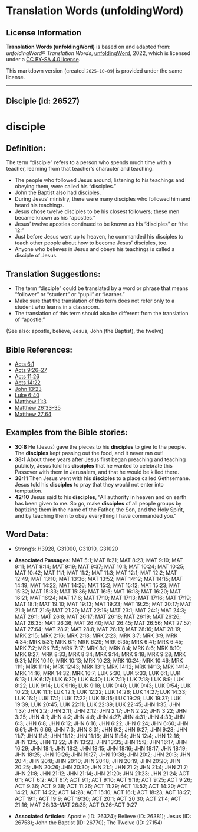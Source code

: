 # Translation Words (unfoldingWord)

## License Information

**Translation Words (unfoldingWord)** is based on and adapted from: _unfoldingWord® Translation Words_, [unfoldingWord](https://unfoldingword.org/utw), 2022, which is licensed under a [CC BY-SA 4.0 license](https://creativecommons.org/licenses/by-sa/4.0/legalcode.en).

This markdown version (created `2025-10-09`) is provided under the same license.



--------------------------------

## Disciple (id: 26527)

disciple
========

Definition:
-----------

The term “disciple” refers to a person who spends much time with a teacher, learning from that teacher’s character and teaching.

* The people who followed Jesus around, listening to his teachings and obeying them, were called his “disciples.”
* John the Baptist also had disciples.
* During Jesus’ ministry, there were many disciples who followed him and heard his teachings.
* Jesus chose twelve disciples to be his closest followers; these men became known as his “apostles.”
* Jesus’ twelve apostles continued to be known as his “disciples” or “the 12\.”
* Just before Jesus went up to heaven, he commanded his disciples to teach other people about how to become Jesus’ disciples, too.
* Anyone who believes in Jesus and obeys his teachings is called a disciple of Jesus.

Translation Suggestions:
------------------------

* The term “disciple” could be translated by a word or phrase that means “follower” or “student” or “pupil” or “learner.”
* Make sure that the translation of this term does not refer only to a student who learns in a classroom.
* The translation of this term should also be different from the translation of “apostle.”

(See also: apostle, believe, Jesus, John (the Baptist), the twelve)

Bible References:
-----------------

* [Acts 6:1](https://ref.ly/Acts6:1)
* [Acts 9:26–27](https://ref.ly/Acts9:26-Acts9:27)
* [Acts 11:26](https://ref.ly/Acts11:26)
* [Acts 14:22](https://ref.ly/Acts14:22)
* [John 13:23](https://ref.ly/John13:23)
* [Luke 6:40](https://ref.ly/Luke6:40)
* [Matthew 11:3](https://ref.ly/Matt11:3)
* [Matthew 26:33–35](https://ref.ly/Matt26:33-Matt26:35)
* [Matthew 27:64](https://ref.ly/Matt27:64)

Examples from the Bible stories:
--------------------------------

* **30:8** He (Jesus) gave the pieces to his **disciples** to give to the people. The **disciples** kept passing out the food, and it never ran out!
* **38:1** About three years after Jesus first began preaching and teaching publicly, Jesus told his **disciples** that he wanted to celebrate this Passover with them in Jerusalem, and that he would be killed there.
* **38:11** Then Jesus went with his **disciples** to a place called Gethsemane. Jesus told his **disciples** to pray that they would not enter into temptation.
* **42:10** Jesus said to his **disciples**, “All authority in heaven and on earth has been given to me. So go, make **disciples** of all people groups by baptizing them in the name of the Father, the Son, and the Holy Spirit, and by teaching them to obey everything I have commanded you.”

Word Data:
----------

* Strong’s: H3928, G31000, G31010, G31020

* **Associated Passages:** MAT 5:1; MAT 8:21; MAT 8:23; MAT 9:10; MAT 9:11; MAT 9:14; MAT 9:19; MAT 9:37; MAT 10:1; MAT 10:24; MAT 10:25; MAT 10:42; MAT 11:1; MAT 11:2; MAT 11:3; MAT 12:1; MAT 12:2; MAT 12:49; MAT 13:10; MAT 13:36; MAT 13:52; MAT 14:12; MAT 14:15; MAT 14:19; MAT 14:22; MAT 14:26; MAT 15:2; MAT 15:12; MAT 15:23; MAT 15:32; MAT 15:33; MAT 15:36; MAT 16:5; MAT 16:13; MAT 16:20; MAT 16:21; MAT 16:24; MAT 17:6; MAT 17:10; MAT 17:13; MAT 17:16; MAT 17:19; MAT 18:1; MAT 19:10; MAT 19:13; MAT 19:23; MAT 19:25; MAT 20:17; MAT 21:1; MAT 21:6; MAT 21:20; MAT 22:16; MAT 23:1; MAT 24:1; MAT 24:3; MAT 26:1; MAT 26:8; MAT 26:17; MAT 26:18; MAT 26:19; MAT 26:26; MAT 26:35; MAT 26:36; MAT 26:40; MAT 26:45; MAT 26:56; MAT 27:57; MAT 27:64; MAT 28:7; MAT 28:8; MAT 28:13; MAT 28:16; MAT 28:19; MRK 2:15; MRK 2:16; MRK 2:18; MRK 2:23; MRK 3:7; MRK 3:9; MRK 4:34; MRK 5:31; MRK 6:1; MRK 6:29; MRK 6:35; MRK 6:41; MRK 6:45; MRK 7:2; MRK 7:5; MRK 7:17; MRK 8:1; MRK 8:4; MRK 8:6; MRK 8:10; MRK 8:27; MRK 8:33; MRK 8:34; MRK 9:14; MRK 9:18; MRK 9:28; MRK 9:31; MRK 10:10; MRK 10:13; MRK 10:23; MRK 10:24; MRK 10:46; MRK 11:1; MRK 11:14; MRK 12:43; MRK 13:1; MRK 14:12; MRK 14:13; MRK 14:14; MRK 14:16; MRK 14:32; MRK 16:7; LUK 5:30; LUK 5:33; LUK 6:1; LUK 6:13; LUK 6:17; LUK 6:20; LUK 6:40; LUK 7:11; LUK 7:18; LUK 8:9; LUK 8:22; LUK 9:14; LUK 9:16; LUK 9:18; LUK 9:40; LUK 9:43; LUK 9:54; LUK 10:23; LUK 11:1; LUK 12:1; LUK 12:22; LUK 14:26; LUK 14:27; LUK 14:33; LUK 16:1; LUK 17:1; LUK 17:22; LUK 18:15; LUK 19:29; LUK 19:37; LUK 19:39; LUK 20:45; LUK 22:11; LUK 22:39; LUK 22:45; JHN 1:35; JHN 1:37; JHN 2:2; JHN 2:11; JHN 2:12; JHN 2:17; JHN 2:22; JHN 3:22; JHN 3:25; JHN 4:1; JHN 4:2; JHN 4:8; JHN 4:27; JHN 4:31; JHN 4:33; JHN 6:3; JHN 6:8; JHN 6:12; JHN 6:16; JHN 6:22; JHN 6:24; JHN 6:60; JHN 6:61; JHN 6:66; JHN 7:3; JHN 8:31; JHN 9:2; JHN 9:27; JHN 9:28; JHN 11:7; JHN 11:8; JHN 11:12; JHN 11:16; JHN 11:54; JHN 12:4; JHN 12:16; JHN 13:5; JHN 13:22; JHN 13:23; JHN 13:35; JHN 15:8; JHN 16:17; JHN 16:29; JHN 18:1; JHN 18:2; JHN 18:15; JHN 18:16; JHN 18:17; JHN 18:19; JHN 18:25; JHN 19:26; JHN 19:27; JHN 19:38; JHN 20:2; JHN 20:3; JHN 20:4; JHN 20:8; JHN 20:10; JHN 20:18; JHN 20:19; JHN 20:20; JHN 20:25; JHN 20:26; JHN 20:30; JHN 21:1; JHN 21:2; JHN 21:4; JHN 21:7; JHN 21:8; JHN 21:12; JHN 21:14; JHN 21:20; JHN 21:23; JHN 21:24; ACT 6:1; ACT 6:2; ACT 6:7; ACT 9:1; ACT 9:10; ACT 9:19; ACT 9:25; ACT 9:26; ACT 9:36; ACT 9:38; ACT 11:26; ACT 11:29; ACT 13:52; ACT 14:20; ACT 14:21; ACT 14:22; ACT 14:28; ACT 15:10; ACT 16:1; ACT 18:23; ACT 18:27; ACT 19:1; ACT 19:9; ACT 19:30; ACT 20:1; ACT 20:30; ACT 21:4; ACT 21:16; MAT 26:33–MAT 26:35; ACT 9:26–ACT 9:27
* **Associated Articles:** Apostle (ID: 26324); Believe (ID: 26381); Jesus (ID: 26758); John the Baptist (ID: 26770); The Twelve (ID: 27154)


